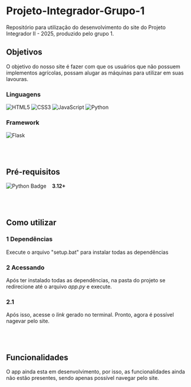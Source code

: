 
# Projeto-Integrador-Grupo-1
Repositório para utilização do desenvolvimento do site do Projeto Integrador II - 2025, produzido pelo grupo 1.

## Objetivos
O objetivo do nosso site é fazer com que os usuários que não possuem implementos agrícolas, possam alugar as máquinas para utilizar em suas lavouras. 

### Linguagens
![HTML5](https://img.shields.io/badge/html5-%23E34F26.svg?style=for-the-badge&logo=html5&logoColor=white)
![CSS3](https://img.shields.io/badge/css3-%231572B6.svg?style=for-the-badge&logo=css3&logoColor=white)
![JavaScript](https://img.shields.io/badge/javascript-%23323330.svg?style=for-the-badge&logo=javascript&logoColor=%23F7DF1E)
![Python](https://img.shields.io/badge/python-3670A0?style=for-the-badge&logo=python&logoColor=ffdd54)

### Framework
![Flask](https://img.shields.io/badge/flask-%23000.svg?style=for-the-badge&logo=flask&logoColor=white)

<br>
<br>


## **Pré-requisitos**
<p style="align-items: center; display: flex">
    <img src="https://img.shields.io/badge/python-3670A0?style=for-the-badge&logo=python&logoColor=ffdd54" alt="Python Badge">
    &nbsp;&nbsp;&nbsp;&nbsp;<strong>3.12+</strong><br>
</p>


<br>
<br>


## **Como utilizar**


### **1** Dependências
Execute o arquivo "setup.bat" para instalar todas as dependências


### **2** Acessando
Após ter instalado todas as dependências, na pasta do projeto se redirecione até o arquivo *app.py* e execute.

### **2.1** 
Após isso, acesse o *link* gerado no terminal. Pronto, agora é possível nagevar pelo site.

<br><br>

## **Funcionalidades**
O app ainda esta em desenvolvimento, por isso, as funcionalidades ainda não estão presentes, sendo apenas possível navegar pelo site.
